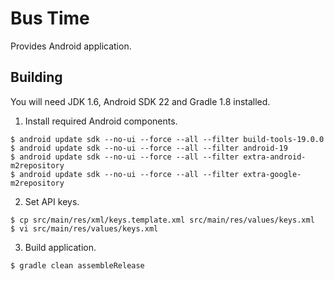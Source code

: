 # Bus Time

Provides Android application.

## Building

You will need JDK 1.6, Android SDK 22 and Gradle 1.8 installed.

1. Install required Android components.

  ```
  $ android update sdk --no-ui --force --all --filter build-tools-19.0.0
  $ android update sdk --no-ui --force --all --filter android-19
  $ android update sdk --no-ui --force --all --filter extra-android-m2repository
  $ android update sdk --no-ui --force --all --filter extra-google-m2repository
  ```

2. Set API keys.

  ```
  $ cp src/main/res/xml/keys.template.xml src/main/res/values/keys.xml
  $ vi src/main/res/values/keys.xml
  ```

3. Build application.

  ```
  $ gradle clean assembleRelease
  ```
